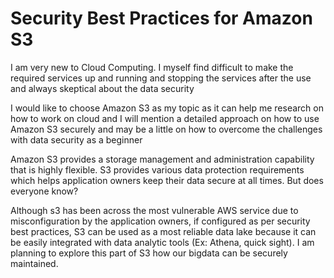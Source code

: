 # Security Best Practices for Amazon S3
<p>I am very new to Cloud Computing. I myself find difficult to make the required services up and running and stopping the services after the use and always skeptical about the data security</p> 
<p>I would like to choose Amazon S3 as my topic as it can help me research on how to work on cloud and I will mention a detailed approach on how to use Amazon S3 securely and may be a little on how to overcome the challenges with data security as a beginner</p>
<p>Amazon S3 provides a storage management and administration capability that is highly flexible.
S3 provides various data protection requirements which helps application owners keep their data secure at all times. But does everyone know?

</p>

<p>Although s3 has been across the most vulnerable AWS service due to misconfiguration by the application owners, 
if configured as per security best practices, S3 can be used as a most reliable data lake because it can be easily integrated with data analytic tools (Ex: Athena, quick sight). I am planning to explore this part of S3 how our bigdata can be securely maintained.
</p>
